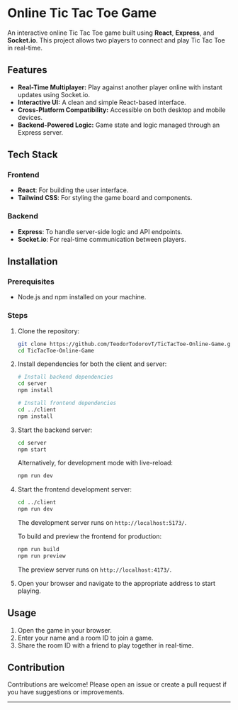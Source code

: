 # Online Tic Tac Toe Game

An interactive online Tic Tac Toe game built using **React**, **Express**, and **Socket.io**. This project allows two players to connect and play Tic Tac Toe in real-time.

## Features

- **Real-Time Multiplayer:** Play against another player online with instant updates using Socket.io.
- **Interactive UI:** A clean and simple React-based interface.
- **Cross-Platform Compatibility:** Accessible on both desktop and mobile devices.
- **Backend-Powered Logic:** Game state and logic managed through an Express server.

## Tech Stack

### Frontend
- **React**: For building the user interface.
- **Tailwind CSS**: For styling the game board and components.

### Backend
- **Express**: To handle server-side logic and API endpoints.
- **Socket.io**: For real-time communication between players.

## Installation

### Prerequisites
- Node.js and npm installed on your machine.

### Steps
1. Clone the repository:
   ```bash
   git clone https://github.com/TeodorTodorovT/TicTacToe-Online-Game.git
   cd TicTacToe-Online-Game
   ```

2. Install dependencies for both the client and server:
   ```bash
   # Install backend dependencies
   cd server
   npm install

   # Install frontend dependencies
   cd ../client
   npm install
   ```

3. Start the backend server:
   ```bash
   cd server
   npm start
   ```
   Alternatively, for development mode with live-reload:
   ```bash
   npm run dev
   ```

4. Start the frontend development server:
   ```bash
   cd ../client
   npm run dev
   ```
   The development server runs on `http://localhost:5173/`.

   To build and preview the frontend for production:
   ```bash
   npm run build
   npm run preview
   ```
   The preview server runs on `http://localhost:4173/`.

5. Open your browser and navigate to the appropriate address to start playing.

## Usage

1. Open the game in your browser.
2. Enter your name and a room ID to join a game.
3. Share the room ID with a friend to play together in real-time.

## Contribution

Contributions are welcome! Please open an issue or create a pull request if you have suggestions or improvements.

---

